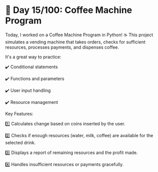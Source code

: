 # 🚀 Day 15/100: Coffee Machine Program

Today, I worked on a Coffee Machine Program in Python! 
☕️ This project simulates a vending machine that takes orders, checks for sufficient resources, processes payments, and dispenses coffee. 

It's a great way to practice:

✔️ Conditional statements

✔️ Functions and parameters

✔️ User input handling

✔️ Resource management

Key Features:

1️⃣ Calculates change based on coins inserted by the user.

2️⃣ Checks if enough resources (water, milk, coffee) are available for the selected drink.

3️⃣ Displays a report of remaining resources and the profit made.

4️⃣ Handles insufficient resources or payments gracefully.
